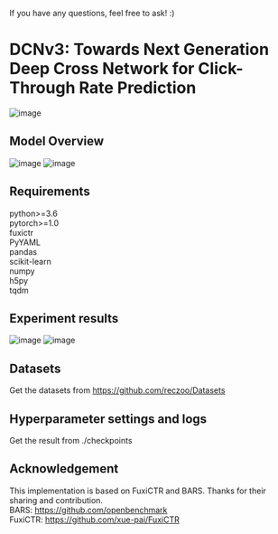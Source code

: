 If you have any questions, feel free to ask!  :)
# DCNv3: Towards Next Generation Deep Cross Network for Click-Through Rate Prediction

![image](https://github.com/user-attachments/assets/a3e24d5a-7cc4-442a-8b05-208af14e7dcc)

## Model Overview
![image](https://github.com/user-attachments/assets/b41ebfdd-98dc-4a4e-abb2-f748d8d904e9)
![image](https://github.com/user-attachments/assets/93dbe5c0-ef64-4fe4-9d32-21f68da205e9)




## Requirements
python>=3.6  
pytorch>=1.0  
fuxictr  
PyYAML  
pandas  
scikit-learn  
numpy  
h5py  
tqdm  

## Experiment results
![image](https://github.com/user-attachments/assets/b7d1f216-5b7a-4e79-8662-2804d4135f13)
![image](https://github.com/user-attachments/assets/16de93b8-687b-4c51-b7d9-ccf11bb574c3)


## Datasets
Get the datasets from https://github.com/reczoo/Datasets

## Hyperparameter settings and logs
Get the result from ./checkpoints

## Acknowledgement
This implementation is based on FuxiCTR and BARS. Thanks for their sharing and contribution.  
BARS: https://github.com/openbenchmark  
FuxiCTR: https://github.com/xue-pai/FuxiCTR


